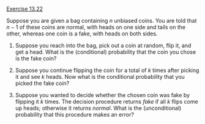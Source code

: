 [Exercise 13.22](13-22/)

Suppose you are given a bag containing $n$ unbiased coins. You are told
that $n-1$ of these coins are normal, with heads on one side and tails
on the other, whereas one coin is a fake, with heads on both sides.

1.  Suppose you reach into the bag, pick out a coin at random, flip it,
    and get a head. What is the (conditional) probability that the coin
    you chose is the fake coin?

2.  Suppose you continue flipping the coin for a total of $k$ times
    after picking it and see $k$ heads. Now what is the conditional
    probability that you picked the fake coin?

3.  Suppose you wanted to decide whether the chosen coin was fake by
    flipping it $k$ times. The decision procedure returns ${fake}$ if
    all $k$ flips come up heads; otherwise it returns ${normal}$. What
    is the (unconditional) probability that this procedure makes an
    error?

